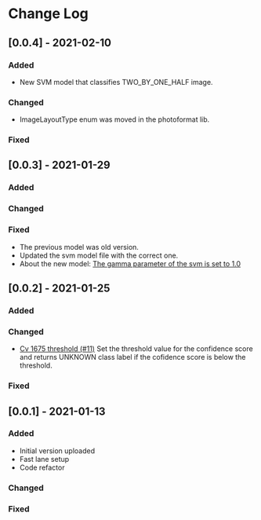 # Change Log

## [0.0.4] - 2021-02-10
 
### Added
- New SVM model that classifies TWO_BY_ONE_HALF image.
 
### Changed
- ImageLayoutType enum was moved in the photoformat lib.
 
### Fixed

## [0.0.3] - 2021-01-29
 
### Added
 
### Changed
 
### Fixed
- The previous model was old version. 
- Updated the svm model file with the correct one.
- About the new model: [The gamma parameter of the svm is set to 1.0](https://github.com/LeiaInc/layoutDetection/blob/86978085525c538a442f4fb6d030038c8d6ac157/training/main.cpp#L149)

## [0.0.2] - 2021-01-25
 
### Added
 
### Changed
  
- [Cv 1675 threshold (#11)](https://leia3d.atlassian.net/browse/CV-1638)
  Set the threshold value for the confidence score and returns UNKNOWN class label if the cofidence score is below the threshold.
 
### Fixed

## [0.0.1] - 2021-01-13
 
### Added
- Initial version uploaded
- Fast lane setup
- Code refactor
 
### Changed
 
### Fixed